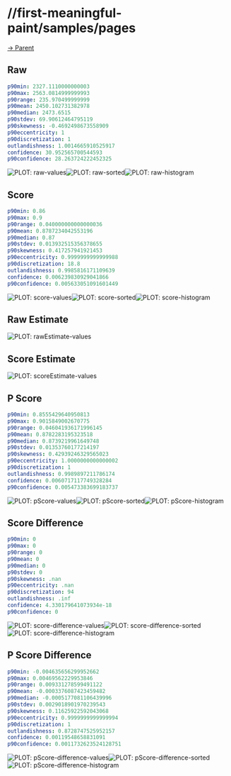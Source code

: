 
# //first-meaningful-paint/samples/pages

[→ Parent](../..)


## Raw


```yaml
p90min: 2327.1110000000003
p90max: 2563.0814999999993
p90range: 235.970499999999
p90mean: 2450.102731382978
p90median: 2473.6515
p90stdev: 69.90612464795119
p90skewness: -0.4692498673558909
p90eccentricity: 1
p90discretization: 1
outlandishness: 1.0014665910525917
confidence: 30.952565700544593
p90confidence: 28.263724222452325

```

![PLOT: raw-values](./raw/values.svg)![PLOT: raw-sorted](./raw/sorted.svg)![PLOT: raw-histogram](./raw/histogram.svg)
## Score


```yaml
p90min: 0.86
p90max: 0.9
p90range: 0.040000000000000036
p90mean: 0.8787234042553196
p90median: 0.87
p90stdev: 0.013932515356378655
p90skewness: 0.417257941921453
p90eccentricity: 0.9999999999999988
p90discretization: 18.8
outlandishness: 0.9985816171109639
confidence: 0.006239830929041866
p90confidence: 0.005633051091601449

```

![PLOT: score-values](./score/values.svg)![PLOT: score-sorted](./score/sorted.svg)![PLOT: score-histogram](./score/histogram.svg)
## Raw Estimate

![PLOT: rawEstimate-values](./rawEstimate/values.svg)
## Score Estimate

![PLOT: scoreEstimate-values](./scoreEstimate/values.svg)
## P Score


```yaml
p90min: 0.8555429640950813
p90max: 0.9015849002670775
p90range: 0.046041936171996145
p90mean: 0.8782283195323518
p90median: 0.8739219961649748
p90stdev: 0.01353760177214197
p90skewness: 0.42939246329565023
p90eccentricity: 1.0000000000000002
p90discretization: 1
outlandishness: 0.9989897211786174
confidence: 0.0060717117749328284
p90confidence: 0.005473383699183737

```

![PLOT: pScore-values](./pScore/values.svg)![PLOT: pScore-sorted](./pScore/sorted.svg)![PLOT: pScore-histogram](./pScore/histogram.svg)
## Score Difference


```yaml
p90min: 0
p90max: 0
p90range: 0
p90mean: 0
p90median: 0
p90stdev: 0
p90skewness: .nan
p90eccentricity: .nan
p90discretization: 94
outlandishness: .inf
confidence: 4.330179641073934e-18
p90confidence: 0

```

![PLOT: score-difference-values](./score-difference/values.svg)![PLOT: score-difference-sorted](./score-difference/sorted.svg)![PLOT: score-difference-histogram](./score-difference/histogram.svg)
## P Score Difference


```yaml
p90min: -0.004635656299952662
p90max: 0.00469562229953846
p90range: 0.009331278599491122
p90mean: -0.0003376087423459482
p90median: -0.0005177081106439996
p90stdev: 0.0029018901970239543
p90skewness: 0.11625922592043068
p90eccentricity: 0.9999999999999994
p90discretization: 1
outlandishness: 0.8728747525952157
confidence: 0.00119548658831091
p90confidence: 0.0011732623524128751

```

![PLOT: pScore-difference-values](./pScore-difference/values.svg)![PLOT: pScore-difference-sorted](./pScore-difference/sorted.svg)![PLOT: pScore-difference-histogram](./pScore-difference/histogram.svg)